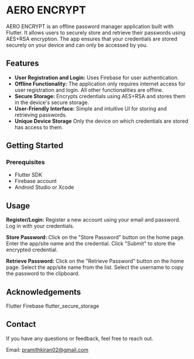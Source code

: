 # AERO ENCRYPT

AERO ENCRYPT is an offline password manager application built with Flutter. It allows users to securely store and retrieve their passwords using AES+RSA encryption. The app ensures that your credentials are stored securely on your device and can only be accessed by you.

## Features

- **User Registration and Login:** Uses Firebase for user authentication.
- **Offline Functionality:** The application only requires internet access for user registration and login. All other functionalities are offline.
- **Secure Storage:** Encrypts credentials using AES+RSA and stores them in the device's secure storage.
- **User-Friendly Interface:** Simple and intuitive UI for storing and retrieving passwords.
- **Unique Device Storage** Only the device on which credentials are stored has access to them.

## Getting Started

### Prerequisites

- Flutter SDK
- Firebase account
- Android Studio or Xcode

## Usage

**Register/Login:**
Register a new account using your email and password.
Log in with your credentials.

**Store Password:**
Click on the "Store Password" button on the home page.
Enter the app/site name and the credential.
Click "Submit" to store the encrypted credential.

**Retrieve Password:**
Click on the "Retrieve Password" button on the home page.
Select the app/site name from the list.
Select the username to copy the password to the clipboard.

## Acknowledgements
Flutter
Firebase
flutter_secure_storage


## Contact
If you have any questions or feedback, feel free to reach out.

Email: pramithkiran02@gmail.com